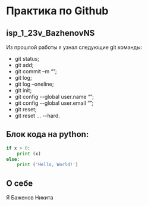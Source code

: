 # Практика по Github
## isp_1_23v_BazhenovNS
Из прошлой работы я узнал следующие git команды:
* git status;
* git add;
* git commit –m “”;
* git log;
* git log –oneline;
* git init;
* git config --global user.name “”;
* git config --global user.email “”;
* git reset;
* git reset … --hard.

## Блок кода на python: 
```python
if x > 0:
	print (x)
else:
	print ('Hello, World!')
```
## О себе
Я Баженов Никита
